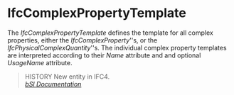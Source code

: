 IfcComplexPropertyTemplate
==========================
The _IfcComplexPropertyTemplate_ defines the template for all complex
properties, either the _IfcComplexProperty_''s, or the
_IfcPhysicalComplexQuantity_''s. The individual complex property templates are
interpreted according to their _Name_ attribute and and optional _UsageName_
attribute.  
  
> HISTORY  New entity in IFC4.  
[ _bSI
Documentation_](https://standards.buildingsmart.org/IFC/DEV/IFC4_2/FINAL/HTML/schema/ifckernel/lexical/ifccomplexpropertytemplate.htm)


